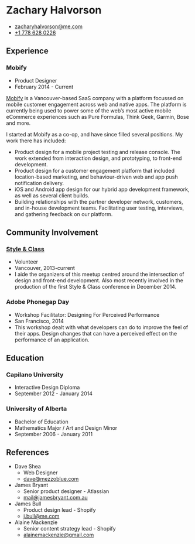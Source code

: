 # Zachary Halvorson
- [zacharyhalvorson@me.com](mailto:zacharyhalvorson@me.com)
- [+1 778 628 0226](tel:+17786280226)

## Experience
### Mobify
- Product Designer
- February 2014 - Current

[Mobify](http://www.mobify.com) is a Vancouver-based SaaS company with a platform focussed on mobile customer engagement across web and native apps. The platform is currently being used to power some of the web’s most active mobile eCommerce experiences such as Pure Formulas, Think Geek, Garmin, Bose and more.

I started at Mobify as a co-op, and have since filled several positions. My work there has included:

- Product design for a mobile project testing and release console. The work extended from interaction design, and prototyping, to front-end development.
- Product design for a customer engagement platform that included location-based marketing, and behaviour-driven web and app push notification delivery.
- iOS and Android app design for our hybrid app development framework, as well as several client builds.
- Building relationships with the partner developer network, customers, and in-house development teams. Facilitating user testing, interviews, and gathering feedback on our platform.

## Community Involvement
### [Style & Class](http://www.styleandclass.ca)
- Volunteer
- Vancouver, 2013-current
- I aide the organizers of this meetup centred around the intersection of design and front-end development. Also most recently involved in the production of the first Style & Class conference in December 2014.
### Adobe Phonegap Day
- Workshop Facilitator: Designing For Perceived Performance
- San Francisco, 2014
- This workshop dealt with what developers can do to improve the feel of their apps. Design changes that can have a perceived effect on the performance of an application.


## Education
### Capilano University
- Interactive Design Diploma
- September 2012 - January 2014
### University of Alberta
- Bachelor of Education
- Mathematics Major / Art and Design Minor
- September 2006 - January 2011

## References
- Dave Shea
    - Web Designer
    - [dave@mezzoblue.com](mailto:dave@mezzoblue.com)
- James Bryant
	- Senior product designer - Atlassian
    - [mail@jamesbryant.com.au](mailto:mail@jamesbryant.com.au)
- James Bull
	- Product design lead - Shopify
    - [j.bull@me.com](mailto:j.bull@me.com)
- Alaine Mackenzie
	- Senior content strategy lead - Shopify
    - [alainemackenzie@gmail.com](mailto:alainemackenzie@gmail.com)
